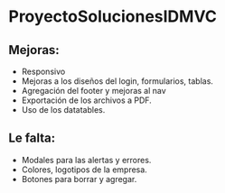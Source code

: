 # ProyectoSolucionesIDMVC

## Mejoras:  

- Responsivo
- Mejoras a los diseños del login, formularios, tablas.
- Agregación del footer y mejoras al nav
- Exportación de los archivos a PDF.
- Uso de los datatables.

## Le falta:

- Modales para las alertas y errores.
- Colores, logotipos de la empresa.
- Botones para borrar y agregar.

